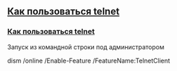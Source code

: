 ## [Как пользоваться telnet](#)



### [Как пользоваться telnet](https://timeweb.com/ru/community/articles/kak-polzovatsya-telnet)

Запуск из командной строки под администратором

dism /online /Enable-Feature /FeatureName:TelnetClient
